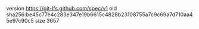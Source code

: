 version https://git-lfs.github.com/spec/v1
oid sha256:be45c77e4c283e347e19b6615c4828b23108755a7c9c69a7d710aa45e97c90c5
size 3657
